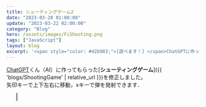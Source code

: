```yaml
---
title: シューティングゲーム2
date: "2023-03-20 01:00:00"
update: "2023-03-22 02:00:00"
category: "Blog"
hero: /assets/images/FiShooting.png
tags: ["JavaScript"]
layout: blog
excerpt: '<span style="color: #42b983;">[遊べます！] </span>ChatGPTに作ってもら作ってもらったシューティングゲームを修正しました．'
---
```


<head>
  <meta charset="utf-8">
    <style>
      #canvas {
        width: 640px;
        height: 480px;
        border: 2px solid #999;
        margin-left: 5%;
      }
    </style>
</head>

<a href="https://chat.openai.com/chat" target="_blank">ChatGPT</a>くん（AI）に作ってもらった[<b>シューティングゲーム</b>]({{ 'blogs/ShootingGame' | relative_url }})を修正しました。  
矢印キーで上下左右に移動，xキーで弾を発射できます．

<canvas id="canvas"></canvas>
<script src="https://absolute-value.github.io/ShootingGame/config.js"></script>
<script src="https://absolute-value.github.io/ShootingGame/ShootingGame.js"></script>